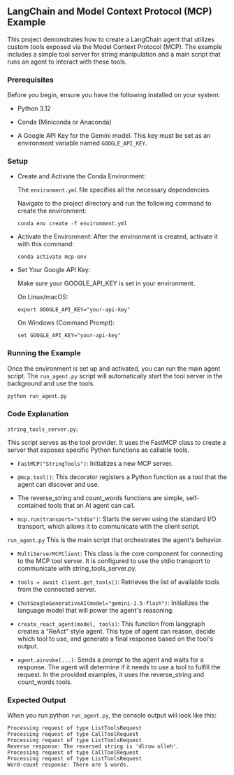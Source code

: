## LangChain and Model Context Protocol (MCP) Example
This project demonstrates how to create a LangChain agent that utilizes custom tools exposed via the Model Context Protocol (MCP). The example includes a simple tool server for string manipulation and a main script that runs an agent to interact with these tools.

### Prerequisites
Before you begin, ensure you have the following installed on your system:

* Python 3.12

* Conda (Miniconda or Anaconda)

* A Google API Key for the Gemini model. This key must be set as an environment variable named `GOOGLE_API_KEY`.

### Setup
* Create and Activate the Conda Environment:

    The `environment.yml` file specifies all the necessary dependencies. 
    
    Navigate to the project directory and run the following command to create the environment:
    ```
    conda env create -f environment.yml
    ```

* Activate the Environment:
    After the environment is created, activate it with this command:
    ```
    conda activate mcp-env
    ```
* Set Your Google API Key:

    Make sure your GOOGLE_API_KEY is set in your environment.

    On Linux/macOS:
    ```
    export GOOGLE_API_KEY="your-api-key"
    ```
    On Windows (Command Prompt):
    ```
    set GOOGLE_API_KEY="your-api-key"
    ```

### Running the Example
Once the environment is set up and activated, you can run the main agent script. The `run_agent.py` script will automatically start the tool server in the background and use the tools.
```
python run_agent.py
```

### Code Explanation
`string_tools_server.py`:

This script serves as the tool provider. It uses the FastMCP class to create a server that exposes specific Python functions as callable tools.

* `FastMCP("StringTools")`: Initializes a new MCP server.

* `@mcp.tool()`: This decorator registers a Python function as a tool that the agent can discover and use.

* The reverse_string and count_words functions are simple, self-contained tools that an AI agent can call.

* `mcp.run(transport="stdio")`: Starts the server using the standard I/O transport, which allows it to communicate with the client script.

`run_agent.py`
This is the main script that orchestrates the agent's behavior.

* `MultiServerMCPClient`: This class is the core component for connecting to the MCP tool server. It is configured to use the stdio transport to communicate with string_tools_server.py.

* `tools = await client.get_tools()`: Retrieves the list of available tools from the connected server.

* `ChatGoogleGenerativeAI(model="gemini-1.5-flash")`: Initializes the language model that will power the agent's reasoning.

* `create_react_agent(model, tools)`: This function from langgraph creates a "ReAct" style agent. This type of agent can reason, decide which tool to use, and generate a final response based on the tool's output.

* `agent.ainvoke(...)`: Sends a prompt to the agent and waits for a response. The agent will determine if it needs to use a tool to fulfill the request. In the provided examples, it uses the reverse_string and count_words tools.

### Expected Output
When you run python `run_agent.py`, the console output will look like this:

```
Processing request of type ListToolsRequest
Processing request of type CallToolRequest
Processing request of type ListToolsRequest
Reverse response: The reversed string is 'dlrow olleh'.
Processing request of type CallToolRequest
Processing request of type ListToolsRequest
Word-count response: There are 5 words.
```
